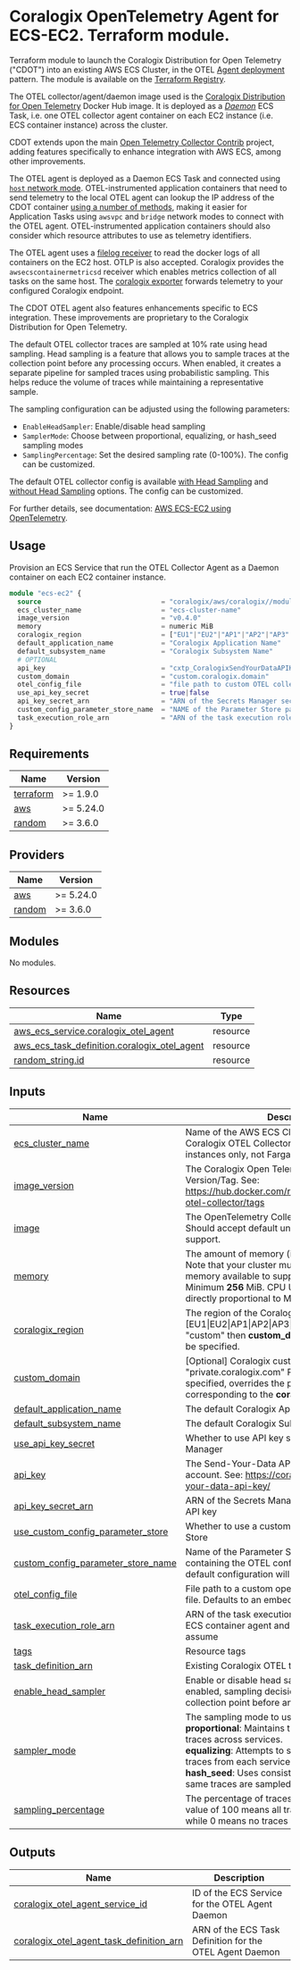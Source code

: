 # Coralogix OpenTelemetry Agent for ECS-EC2. Terraform module.

Terraform module to launch the Coralogix Distribution for Open Telemetry ("CDOT") into an existing AWS ECS Cluster, in the OTEL [Agent deployment](https://opentelemetry.io/docs/collector/deployment/agent/) pattern. The module is available on the [Terraform Registry](https://registry.terraform.io/modules/coralogix/aws/coralogix/latest/submodules/ecs-ec2).

The OTEL collector/agent/daemon image used is the [Coralogix Distribution for Open Telemetry](https://hub.docker.com/r/coralogixrepo/coralogix-otel-collector) Docker Hub image. It is deployed as a [_Daemon_](https://docs.aws.amazon.com/AmazonECS/latest/developerguide/ecs_services.html#service_scheduler_daemon) ECS Task, i.e. one OTEL collector agent container on each EC2 instance (i.e. ECS container instance) across the cluster.

CDOT extends upon the main [Open Telemetry Collector Contrib](https://github.com/open-telemetry/opentelemetry-collector-contrib) project, adding features specifically to enhance integration with AWS ECS, among other improvements.

The OTEL agent is deployed as a Daemon ECS Task and connected using [```host``` network mode](https://docs.aws.amazon.com/AmazonECS/latest/bestpracticesguide/networking-networkmode-host.html). OTEL-instrumented application containers that need to send telemetry to the local OTEL agent can lookup the IP address of the CDOT container [using a number of methods](https://coralogix.com/docs/opentelemetry-using-ecs-ec2/#otel-agent-network-service-discovery), making it easier for Application Tasks using ```awsvpc``` and ```bridge``` network modes to connect with the OTEL agent. OTEL-instrumented application containers should also consider which resource attributes to use as telemetry identifiers.

The OTEL agent uses a [filelog receiver](https://github.com/open-telemetry/opentelemetry-collector-contrib/tree/main/receiver/filereceiver) to read the docker logs of all containers on the EC2 host. OTLP is also accepted. Coralogix provides the ```awsecscontainermetricsd``` receiver which enables metrics collection of all tasks on the same host. The [coralogix exporter](https://github.com/open-telemetry/opentelemetry-collector-contrib/tree/main/exporter/coralogixexporter) forwards telemetry to your configured Coralogix endpoint.

The CDOT OTEL agent also features enhancements specific to ECS integration. These improvements are proprietary to the Coralogix Distribution for Open Telemetry.

The default OTEL collector traces are sampled at 10% rate using head sampling. Head sampling is a feature that allows you to sample traces at the collection point before any processing occurs. When enabled, it creates a separate pipeline for sampled traces using probabilistic sampling. This helps reduce the volume of traces while maintaining a representative sample.

The sampling configuration can be adjusted using the following parameters:
- `EnableHeadSampler`: Enable/disable head sampling
- `SamplerMode`: Choose between proportional, equalizing, or hash_seed sampling modes
- `SamplingPercentage`: Set the desired sampling rate (0-100%). The config can be customized.

The default OTEL collector config is available [with Head Sampling](otel_config.tftpl.yaml) and [without Head Sampling](otel_config_no_sampler.tftpl.yaml) options. The config can be customized.

For further details, see documentation: [AWS ECS-EC2 using OpenTelemetry](https://coralogix.com/docs/opentelemetry-using-ecs-ec2).

## Usage

Provision an ECS Service that run the OTEL Collector Agent as a Daemon container on each EC2 container instance.
<!--For local dev, set local path to source, e.g. ```source  = "../../modules/ecs-ec2"```-->
```terraform
module "ecs-ec2" {
  source                              = "coralogix/aws/coralogix//modules/ecs-ec2"
  ecs_cluster_name                    = "ecs-cluster-name"
  image_version                       = "v0.4.0"
  memory                              = numeric MiB
  coralogix_region                    = ["EU1"|"EU2"|"AP1"|"AP2"|"AP3"|"US1"|"US2"|"custom"]
  default_application_name            = "Coralogix Application Name"
  default_subsystem_name              = "Coralogix Subsystem Name"
  # OPTIONAL
  api_key                             = "cxtp_CoralogixSendYourDataAPIKey"
  custom_domain                       = "custom.coralogix.domain"
  otel_config_file                    = "file path to custom OTEL collector config file"
  use_api_key_secret                  = true|false
  api_key_secret_arn                  = "ARN of the Secrets Manager secret containing the API key" 
  custom_config_parameter_store_name  = "NAME of the Parameter Store parameter containing the OTEL configuration"
  task_execution_role_arn             = "ARN of the task execution role that the Amazon ECS container agent and the Docker daemon can assume"
}
```
<!-- To generate API docs below, delete below this line, and execute: ```terraform-docs markdown . >> README.md```-->
## Requirements

| Name | Version |
|------|---------|
| <a name="requirement_terraform"></a> [terraform](#requirement\_terraform) | >= 1.9.0 |
| <a name="requirement_aws"></a> [aws](#requirement\_aws) | >= 5.24.0 |
| <a name="requirement_random"></a> [random](#requirement\_random) | >= 3.6.0 |

## Providers

| Name | Version |
|------|---------|
| <a name="provider_aws"></a> [aws](#provider\_aws) | >= 5.24.0 |
| <a name="provider_random"></a> [random](#provider\_random) | >= 3.6.0 |

## Modules

No modules.

## Resources

| Name | Type |
|------|------|
| [aws_ecs_service.coralogix_otel_agent](https://registry.terraform.io/providers/hashicorp/aws/latest/docs/resources/ecs_service) | resource |
| [aws_ecs_task_definition.coralogix_otel_agent](https://registry.terraform.io/providers/hashicorp/aws/latest/docs/resources/ecs_task_definition) | resource |
| [random_string.id](https://registry.terraform.io/providers/hashicorp/random/latest/docs/resources/string) | resource |

## Inputs

| Name | Description | Type | Default | Required |
|------|-------------|------|---------|:--------:|
| <a name="input_ecs_cluster_name"></a> [ecs\_cluster\_name](#input\_ecs\_cluster\_name) | Name of the AWS ECS Cluster to deploy the Coralogix OTEL Collector. Supports Amazon EC2 instances only, not Fargate. | `string` | n/a | yes |
| <a name="input_image_version"></a> [image\_version](#input\_image\_version) | The Coralogix Open Telemetry Distribution Image Version/Tag. See: https://hub.docker.com/r/coralogixrepo/coralogix-otel-collector/tags | `string` | n/a | yes |
| <a name="input_image"></a> [image](#input\_image) | The OpenTelemetry Collector Image to use. Should accept default unless advised by Coralogix support. | `string` | `"coralogixrepo/coralogix-otel-collector"` | no |
| <a name="input_memory"></a> [memory](#input\_memory) | The amount of memory (in MiB) used by the task. Note that your cluster must have sufficient memory available to support the given value. Minimum __256__ MiB. CPU Units will be allocated directly proportional to Memory. | `number` | `256` | no |
| <a name="input_coralogix_region"></a> [coralogix\_region](#input\_coralogix\_region) | The region of the Coralogix endpoint domain: [EU1\|EU2\|AP1\|AP2\|AP3\|US1\|US2\|custom]. If \"custom\" then __custom_domain__ parameter must be specified. | `string` | n/a | yes |
| <a name="input_custom_domain"></a> [custom\_domain](#input\_custom\_domain) | [Optional] Coralogix custom domain, e.g. \"private.coralogix.com\" Private Link domain. If specified, overrides the public domain corresponding to the __coralogix_region__ parameter. | `string` | `null` | no |
| <a name="input_default_application_name"></a> [default\_application\_name](#input\_default\_application\_name) | The default Coralogix Application name. | `string` | n/a | yes |
| <a name="input_default_subsystem_name"></a> [default\_subsystem\_name](#input\_default\_subsystem\_name) | The default Coralogix Subsystem name. | `string` | n/a | yes |
| <a name="input_use_api_key_secret"></a> [use\_api\_key\_secret](#input\_use\_api\_key\_secret) | Whether to use API key stored in AWS Secrets Manager | `bool` | `false` | no |
| <a name="input_api_key"></a> [api\_key](#input\_api\_key) | The Send-Your-Data API key for your Coralogix account. See: https://coralogix.com/docs/send-your-data-api-key/ | `string` | `null` | no |
| <a name="input_api_key_secret_arn"></a> [api\_key\_secret\_arn](#input\_api\_key\_secret\_arn) | ARN of the Secrets Manager secret containing the API key | `string` | `null` | no |
| <a name="input_use_custom_config_parameter_store"></a> [use\_custom\_config\_parameter\_store](#input\_use\_custom\_config\_parameter\_store) | Whether to use a custom config from Parameter Store | `bool` | `false` | no |
| <a name="input_custom_config_parameter_store_name"></a> [custom\_config\_parameter\_store\_name](#input\_custom\_config\_parameter\_store\_name) | Name of the Parameter Store parameter containing the OTEL configuration. If not provided, default configuration will be used | `string` | `null` | no |
| <a name="input_otel_config_file"></a> [otel\_config\_file](#input\_otel\_config\_file) | File path to a custom opentelemetry configuration file. Defaults to an embedded configuration. | `string` | `null` | no |
| <a name="input_task_execution_role_arn"></a> [task\_execution\_role\_arn](#input\_task\_execution\_role\_arn) | ARN of the task execution role that the Amazon ECS container agent and the Docker daemon can assume | `string` | `null` | no |
| <a name="input_tags"></a> [tags](#input\_tags) | Resource tags | `map(string)` | `null` | no |
| <a name="input_task_definition_arn"></a> [task\_definition\_arn](#input\_task\_definition\_arn) | Existing Coralogix OTEL task definition ARN | `string` | `null` | no |
| <a name="input_enable_head_sampler"></a> [enable\_head\_sampler](#input\_enable\_head\_sampler) | Enable or disable head sampling for traces. When enabled, sampling decisions are made at the collection point before any processing occurs. | `bool` | `true` | no | 
| <a name="input_sampler_mode"></a> [sampler\_mode](#input\_sampler\_mode) | The sampling mode to use:<br>**proportional**: Maintains the relative proportion of traces across services.<br>**equalizing**: Attempts to sample equal numbers of traces from each service.<br>**hash_seed**: Uses consistent hashing to ensure the same traces are sampled across restarts.| `string` | `"proportional"` | no |
| <a name="input_sampling_percentage"></a> [sampling\_percentage](#input_sampling_percentage) | The percentage of traces to sample (0-100). A value of 100 means all traces will be sampled, while 0 means no traces will be sampled. | `number` | `10` | no |

## Outputs

| Name | Description |
|------|-------------|
| <a name="output_coralogix_otel_agent_service_id"></a> [coralogix\_otel\_agent\_service\_id](#output\_coralogix\_otel\_agent\_service\_id) | ID of the ECS Service for the OTEL Agent Daemon |
| <a name="output_coralogix_otel_agent_task_definition_arn"></a> [coralogix\_otel\_agent\_task\_definition\_arn](#output\_coralogix\_otel\_agent\_task\_definition\_arn) | ARN of the ECS Task Definition for the OTEL Agent Daemon |
